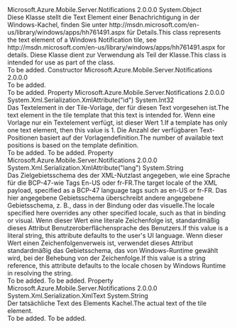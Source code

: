 <Type Name="TileText" FullName="Microsoft.Azure.Mobile.Server.TileText">
  <TypeSignature Language="C#" Value="public class TileText" />
  <TypeSignature Language="ILAsm" Value=".class public auto ansi beforefieldinit TileText extends System.Object" />
  <TypeSignature Language="DocId" Value="T:Microsoft.Azure.Mobile.Server.TileText" />
  <TypeSignature Language="VB.NET" Value="Public Class TileText" />
  <TypeSignature Language="F#" Value="type TileText = class" />
  <AssemblyInfo>
    <AssemblyName>Microsoft.Azure.Mobile.Server.Notifications</AssemblyName>
    <AssemblyVersion>2.0.0.0</AssemblyVersion>
  </AssemblyInfo>
  <Base>
    <BaseTypeName>System.Object</BaseTypeName>
  </Base>
  <Interfaces />
  <Docs>
    <summary>
            <span data-ttu-id="9c6b9-101">Diese Klasse stellt die <c>Text</c> Element einer Benachrichtigung in der Windows-Kachel, finden Sie unter <c>http://msdn.microsoft.com/en-us/library/windows/apps/hh761491.aspx</c> für Details.</span><span class="sxs-lookup"><span data-stu-id="9c6b9-101">This class represents the <c>text</c> element of a Windows Notification tile, see <c>http://msdn.microsoft.com/en-us/library/windows/apps/hh761491.aspx</c> for details.</span></span>
            <span data-ttu-id="9c6b9-102">Diese Klasse dient zur Verwendung als Teil der <see cref="T:Microsoft.Azure.Mobile.Server.WindowsPushMessage" /> Klasse.</span><span class="sxs-lookup"><span data-stu-id="9c6b9-102">This class is intended for use as part of the <see cref="T:Microsoft.Azure.Mobile.Server.WindowsPushMessage" /> class.</span></span>
            </summary>
    <remarks>To be added.</remarks>
  </Docs>
  <Members>
    <Member MemberName=".ctor">
      <MemberSignature Language="C#" Value="public TileText ();" />
      <MemberSignature Language="ILAsm" Value=".method public hidebysig specialname rtspecialname instance void .ctor() cil managed" />
      <MemberSignature Language="DocId" Value="M:Microsoft.Azure.Mobile.Server.TileText.#ctor" />
      <MemberSignature Language="VB.NET" Value="Public Sub New ()" />
      <MemberType>Constructor</MemberType>
      <AssemblyInfo>
        <AssemblyName>Microsoft.Azure.Mobile.Server.Notifications</AssemblyName>
        <AssemblyVersion>2.0.0.0</AssemblyVersion>
      </AssemblyInfo>
      <Parameters />
      <Docs>
        <summary>To be added.</summary>
        <remarks>To be added.</remarks>
      </Docs>
    </Member>
    <Member MemberName="Id">
      <MemberSignature Language="C#" Value="public int Id { get; set; }" />
      <MemberSignature Language="ILAsm" Value=".property instance int32 Id" />
      <MemberSignature Language="DocId" Value="P:Microsoft.Azure.Mobile.Server.TileText.Id" />
      <MemberSignature Language="VB.NET" Value="Public Property Id As Integer" />
      <MemberSignature Language="F#" Value="member this.Id : int with get, set" Usage="Microsoft.Azure.Mobile.Server.TileText.Id" />
      <MemberType>Property</MemberType>
      <AssemblyInfo>
        <AssemblyName>Microsoft.Azure.Mobile.Server.Notifications</AssemblyName>
        <AssemblyVersion>2.0.0.0</AssemblyVersion>
      </AssemblyInfo>
      <Attributes>
        <Attribute>
          <AttributeName>System.Xml.Serialization.XmlAttribute("id")</AttributeName>
        </Attribute>
      </Attributes>
      <ReturnValue>
        <ReturnType>System.Int32</ReturnType>
      </ReturnValue>
      <Docs>
        <summary>
            <span data-ttu-id="9c6b9-103">Das Textelement in der Tile-Vorlage, der für diesen Text vorgesehen ist.</span><span class="sxs-lookup"><span data-stu-id="9c6b9-103">The text element in the tile template that this text is intended for.</span></span> <span data-ttu-id="9c6b9-104">Wenn eine Vorlage nur ein Textelement verfügt, ist dieser Wert 1.</span><span class="sxs-lookup"><span data-stu-id="9c6b9-104">If a template has only one text element, then this value is 1.</span></span> <span data-ttu-id="9c6b9-105">Die Anzahl der verfügbaren Text-Positionen basiert auf der Vorlagendefinition.</span><span class="sxs-lookup"><span data-stu-id="9c6b9-105">The number of available text positions is based on the template definition.</span></span>
            </summary>
        <value>To be added.</value>
        <remarks>To be added.</remarks>
      </Docs>
    </Member>
    <Member MemberName="Lang">
      <MemberSignature Language="C#" Value="public string Lang { get; set; }" />
      <MemberSignature Language="ILAsm" Value=".property instance string Lang" />
      <MemberSignature Language="DocId" Value="P:Microsoft.Azure.Mobile.Server.TileText.Lang" />
      <MemberSignature Language="VB.NET" Value="Public Property Lang As String" />
      <MemberSignature Language="F#" Value="member this.Lang : string with get, set" Usage="Microsoft.Azure.Mobile.Server.TileText.Lang" />
      <MemberType>Property</MemberType>
      <AssemblyInfo>
        <AssemblyName>Microsoft.Azure.Mobile.Server.Notifications</AssemblyName>
        <AssemblyVersion>2.0.0.0</AssemblyVersion>
      </AssemblyInfo>
      <Attributes>
        <Attribute>
          <AttributeName>System.Xml.Serialization.XmlAttribute("lang")</AttributeName>
        </Attribute>
      </Attributes>
      <ReturnValue>
        <ReturnType>System.String</ReturnType>
      </ReturnValue>
      <Docs>
        <summary>
            <span data-ttu-id="9c6b9-106">Das Zielgebietsschema des der XML-Nutzlast angegeben, wie eine Sprache für die BCP-47-wie Tags <c>En-US</c> oder <c>fr-FR</c>.</span><span class="sxs-lookup"><span data-stu-id="9c6b9-106">The target locale of the XML payload, specified as a BCP-47 language tags such as <c>en-US</c> or <c>fr-FR</c>.</span></span> <span data-ttu-id="9c6b9-107">Das hier angegebene Gebietsschema überschreibt andere angegebene Gebietsschema, z. B., dass in der Bindung oder das visuelle.</span><span class="sxs-lookup"><span data-stu-id="9c6b9-107">The locale specified here overrides any other specified locale, such as that in binding or visual.</span></span> <span data-ttu-id="9c6b9-108">Wenn dieser Wert eine literale Zeichenfolge ist, standardmäßig dieses Attribut Benutzeroberflächensprache des Benutzers.</span><span class="sxs-lookup"><span data-stu-id="9c6b9-108">If this value is a literal string, this attribute defaults to the user's UI language.</span></span> <span data-ttu-id="9c6b9-109">Wenn dieser Wert einen Zeichenfolgenverweis ist, verwendet dieses Attribut standardmäßig das Gebietsschema, das von Windows-Runtime gewählt wird, bei der Behebung von der Zeichenfolge.</span><span class="sxs-lookup"><span data-stu-id="9c6b9-109">If this value is a string reference, this attribute defaults to the locale chosen by Windows Runtime in resolving the string.</span></span>
            </summary>
        <value>To be added.</value>
        <remarks>To be added.</remarks>
      </Docs>
    </Member>
    <Member MemberName="Text">
      <MemberSignature Language="C#" Value="public string Text { get; set; }" />
      <MemberSignature Language="ILAsm" Value=".property instance string Text" />
      <MemberSignature Language="DocId" Value="P:Microsoft.Azure.Mobile.Server.TileText.Text" />
      <MemberSignature Language="VB.NET" Value="Public Property Text As String" />
      <MemberSignature Language="F#" Value="member this.Text : string with get, set" Usage="Microsoft.Azure.Mobile.Server.TileText.Text" />
      <MemberType>Property</MemberType>
      <AssemblyInfo>
        <AssemblyName>Microsoft.Azure.Mobile.Server.Notifications</AssemblyName>
        <AssemblyVersion>2.0.0.0</AssemblyVersion>
      </AssemblyInfo>
      <Attributes>
        <Attribute>
          <AttributeName>System.Xml.Serialization.XmlText</AttributeName>
        </Attribute>
      </Attributes>
      <ReturnValue>
        <ReturnType>System.String</ReturnType>
      </ReturnValue>
      <Docs>
        <summary>
            <span data-ttu-id="9c6b9-110">Der tatsächliche Text des Elements Kachel.</span><span class="sxs-lookup"><span data-stu-id="9c6b9-110">The actual text of the tile element.</span></span>
            </summary>
        <value>To be added.</value>
        <remarks>To be added.</remarks>
      </Docs>
    </Member>
  </Members>
</Type>